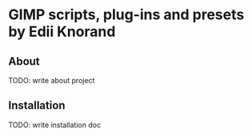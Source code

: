 # GIMP scripts, plug-ins and presets by Edii Knorand

## About

TODO: write about project

## Installation

TODO: write installation doc
